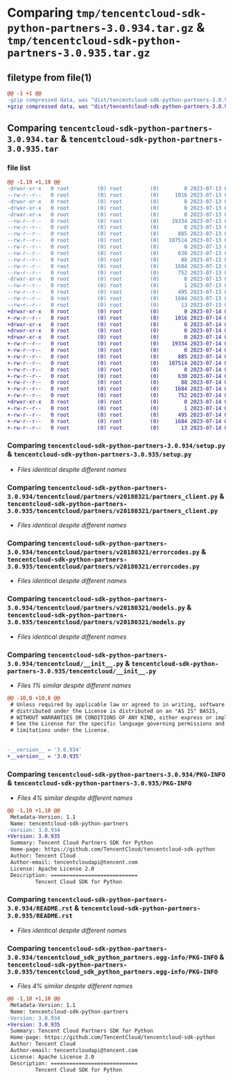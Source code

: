 # Comparing `tmp/tencentcloud-sdk-python-partners-3.0.934.tar.gz` & `tmp/tencentcloud-sdk-python-partners-3.0.935.tar.gz`

## filetype from file(1)

```diff
@@ -1 +1 @@
-gzip compressed data, was "dist/tencentcloud-sdk-python-partners-3.0.934.tar", last modified: Thu Jul 13 00:30:38 2023, max compression
+gzip compressed data, was "dist/tencentcloud-sdk-python-partners-3.0.935.tar", last modified: Fri Jul 14 00:35:44 2023, max compression
```

## Comparing `tencentcloud-sdk-python-partners-3.0.934.tar` & `tencentcloud-sdk-python-partners-3.0.935.tar`

### file list

```diff
@@ -1,19 +1,19 @@
-drwxr-xr-x   0 root         (0) root         (0)        0 2023-07-13 00:30:38.000000 tencentcloud-sdk-python-partners-3.0.934/
--rw-r--r--   0 root         (0) root         (0)     1016 2023-07-13 00:30:38.000000 tencentcloud-sdk-python-partners-3.0.934/setup.py
-drwxr-xr-x   0 root         (0) root         (0)        0 2023-07-13 00:30:38.000000 tencentcloud-sdk-python-partners-3.0.934/tencentcloud/
-drwxr-xr-x   0 root         (0) root         (0)        0 2023-07-13 00:30:38.000000 tencentcloud-sdk-python-partners-3.0.934/tencentcloud/partners/
-drwxr-xr-x   0 root         (0) root         (0)        0 2023-07-13 00:30:38.000000 tencentcloud-sdk-python-partners-3.0.934/tencentcloud/partners/v20180321/
--rw-r--r--   0 root         (0) root         (0)    19334 2023-07-13 00:30:38.000000 tencentcloud-sdk-python-partners-3.0.934/tencentcloud/partners/v20180321/partners_client.py
--rw-r--r--   0 root         (0) root         (0)        0 2023-07-13 00:30:38.000000 tencentcloud-sdk-python-partners-3.0.934/tencentcloud/partners/v20180321/__init__.py
--rw-r--r--   0 root         (0) root         (0)      885 2023-07-13 00:30:38.000000 tencentcloud-sdk-python-partners-3.0.934/tencentcloud/partners/v20180321/errorcodes.py
--rw-r--r--   0 root         (0) root         (0)   107514 2023-07-13 00:30:38.000000 tencentcloud-sdk-python-partners-3.0.934/tencentcloud/partners/v20180321/models.py
--rw-r--r--   0 root         (0) root         (0)        0 2023-07-13 00:30:38.000000 tencentcloud-sdk-python-partners-3.0.934/tencentcloud/partners/__init__.py
--rw-r--r--   0 root         (0) root         (0)      630 2023-07-13 00:30:38.000000 tencentcloud-sdk-python-partners-3.0.934/tencentcloud/__init__.py
--rw-r--r--   0 root         (0) root         (0)       88 2023-07-13 00:30:38.000000 tencentcloud-sdk-python-partners-3.0.934/setup.cfg
--rw-r--r--   0 root         (0) root         (0)     1684 2023-07-13 00:30:38.000000 tencentcloud-sdk-python-partners-3.0.934/PKG-INFO
--rw-r--r--   0 root         (0) root         (0)      752 2023-07-13 00:30:38.000000 tencentcloud-sdk-python-partners-3.0.934/README.rst
-drwxr-xr-x   0 root         (0) root         (0)        0 2023-07-13 00:30:38.000000 tencentcloud-sdk-python-partners-3.0.934/tencentcloud_sdk_python_partners.egg-info/
--rw-r--r--   0 root         (0) root         (0)        1 2023-07-13 00:30:38.000000 tencentcloud-sdk-python-partners-3.0.934/tencentcloud_sdk_python_partners.egg-info/dependency_links.txt
--rw-r--r--   0 root         (0) root         (0)      495 2023-07-13 00:30:38.000000 tencentcloud-sdk-python-partners-3.0.934/tencentcloud_sdk_python_partners.egg-info/SOURCES.txt
--rw-r--r--   0 root         (0) root         (0)     1684 2023-07-13 00:30:38.000000 tencentcloud-sdk-python-partners-3.0.934/tencentcloud_sdk_python_partners.egg-info/PKG-INFO
--rw-r--r--   0 root         (0) root         (0)       13 2023-07-13 00:30:38.000000 tencentcloud-sdk-python-partners-3.0.934/tencentcloud_sdk_python_partners.egg-info/top_level.txt
+drwxr-xr-x   0 root         (0) root         (0)        0 2023-07-14 00:35:44.000000 tencentcloud-sdk-python-partners-3.0.935/
+-rw-r--r--   0 root         (0) root         (0)     1016 2023-07-14 00:35:44.000000 tencentcloud-sdk-python-partners-3.0.935/setup.py
+drwxr-xr-x   0 root         (0) root         (0)        0 2023-07-14 00:35:44.000000 tencentcloud-sdk-python-partners-3.0.935/tencentcloud/
+drwxr-xr-x   0 root         (0) root         (0)        0 2023-07-14 00:35:44.000000 tencentcloud-sdk-python-partners-3.0.935/tencentcloud/partners/
+drwxr-xr-x   0 root         (0) root         (0)        0 2023-07-14 00:35:44.000000 tencentcloud-sdk-python-partners-3.0.935/tencentcloud/partners/v20180321/
+-rw-r--r--   0 root         (0) root         (0)    19334 2023-07-14 00:35:44.000000 tencentcloud-sdk-python-partners-3.0.935/tencentcloud/partners/v20180321/partners_client.py
+-rw-r--r--   0 root         (0) root         (0)        0 2023-07-14 00:35:44.000000 tencentcloud-sdk-python-partners-3.0.935/tencentcloud/partners/v20180321/__init__.py
+-rw-r--r--   0 root         (0) root         (0)      885 2023-07-14 00:35:44.000000 tencentcloud-sdk-python-partners-3.0.935/tencentcloud/partners/v20180321/errorcodes.py
+-rw-r--r--   0 root         (0) root         (0)   107514 2023-07-14 00:35:44.000000 tencentcloud-sdk-python-partners-3.0.935/tencentcloud/partners/v20180321/models.py
+-rw-r--r--   0 root         (0) root         (0)        0 2023-07-14 00:35:44.000000 tencentcloud-sdk-python-partners-3.0.935/tencentcloud/partners/__init__.py
+-rw-r--r--   0 root         (0) root         (0)      630 2023-07-14 00:35:44.000000 tencentcloud-sdk-python-partners-3.0.935/tencentcloud/__init__.py
+-rw-r--r--   0 root         (0) root         (0)       88 2023-07-14 00:35:44.000000 tencentcloud-sdk-python-partners-3.0.935/setup.cfg
+-rw-r--r--   0 root         (0) root         (0)     1684 2023-07-14 00:35:44.000000 tencentcloud-sdk-python-partners-3.0.935/PKG-INFO
+-rw-r--r--   0 root         (0) root         (0)      752 2023-07-14 00:35:44.000000 tencentcloud-sdk-python-partners-3.0.935/README.rst
+drwxr-xr-x   0 root         (0) root         (0)        0 2023-07-14 00:35:44.000000 tencentcloud-sdk-python-partners-3.0.935/tencentcloud_sdk_python_partners.egg-info/
+-rw-r--r--   0 root         (0) root         (0)        1 2023-07-14 00:35:44.000000 tencentcloud-sdk-python-partners-3.0.935/tencentcloud_sdk_python_partners.egg-info/dependency_links.txt
+-rw-r--r--   0 root         (0) root         (0)      495 2023-07-14 00:35:44.000000 tencentcloud-sdk-python-partners-3.0.935/tencentcloud_sdk_python_partners.egg-info/SOURCES.txt
+-rw-r--r--   0 root         (0) root         (0)     1684 2023-07-14 00:35:44.000000 tencentcloud-sdk-python-partners-3.0.935/tencentcloud_sdk_python_partners.egg-info/PKG-INFO
+-rw-r--r--   0 root         (0) root         (0)       13 2023-07-14 00:35:44.000000 tencentcloud-sdk-python-partners-3.0.935/tencentcloud_sdk_python_partners.egg-info/top_level.txt
```

### Comparing `tencentcloud-sdk-python-partners-3.0.934/setup.py` & `tencentcloud-sdk-python-partners-3.0.935/setup.py`

 * *Files identical despite different names*

### Comparing `tencentcloud-sdk-python-partners-3.0.934/tencentcloud/partners/v20180321/partners_client.py` & `tencentcloud-sdk-python-partners-3.0.935/tencentcloud/partners/v20180321/partners_client.py`

 * *Files identical despite different names*

### Comparing `tencentcloud-sdk-python-partners-3.0.934/tencentcloud/partners/v20180321/errorcodes.py` & `tencentcloud-sdk-python-partners-3.0.935/tencentcloud/partners/v20180321/errorcodes.py`

 * *Files identical despite different names*

### Comparing `tencentcloud-sdk-python-partners-3.0.934/tencentcloud/partners/v20180321/models.py` & `tencentcloud-sdk-python-partners-3.0.935/tencentcloud/partners/v20180321/models.py`

 * *Files identical despite different names*

### Comparing `tencentcloud-sdk-python-partners-3.0.934/tencentcloud/__init__.py` & `tencentcloud-sdk-python-partners-3.0.935/tencentcloud/__init__.py`

 * *Files 1% similar despite different names*

```diff
@@ -10,8 +10,8 @@
 # Unless required by applicable law or agreed to in writing, software
 # distributed under the License is distributed on an "AS IS" BASIS,
 # WITHOUT WARRANTIES OR CONDITIONS OF ANY KIND, either express or implied.
 # See the License for the specific language governing permissions and
 # limitations under the License.
 
 
-__version__ = '3.0.934'
+__version__ = '3.0.935'
```

### Comparing `tencentcloud-sdk-python-partners-3.0.934/PKG-INFO` & `tencentcloud-sdk-python-partners-3.0.935/PKG-INFO`

 * *Files 4% similar despite different names*

```diff
@@ -1,10 +1,10 @@
 Metadata-Version: 1.1
 Name: tencentcloud-sdk-python-partners
-Version: 3.0.934
+Version: 3.0.935
 Summary: Tencent Cloud Partners SDK for Python
 Home-page: https://github.com/TencentCloud/tencentcloud-sdk-python
 Author: Tencent Cloud
 Author-email: tencentcloudapi@tencent.com
 License: Apache License 2.0
 Description: ============================
         Tencent Cloud SDK for Python
```

### Comparing `tencentcloud-sdk-python-partners-3.0.934/README.rst` & `tencentcloud-sdk-python-partners-3.0.935/README.rst`

 * *Files identical despite different names*

### Comparing `tencentcloud-sdk-python-partners-3.0.934/tencentcloud_sdk_python_partners.egg-info/PKG-INFO` & `tencentcloud-sdk-python-partners-3.0.935/tencentcloud_sdk_python_partners.egg-info/PKG-INFO`

 * *Files 4% similar despite different names*

```diff
@@ -1,10 +1,10 @@
 Metadata-Version: 1.1
 Name: tencentcloud-sdk-python-partners
-Version: 3.0.934
+Version: 3.0.935
 Summary: Tencent Cloud Partners SDK for Python
 Home-page: https://github.com/TencentCloud/tencentcloud-sdk-python
 Author: Tencent Cloud
 Author-email: tencentcloudapi@tencent.com
 License: Apache License 2.0
 Description: ============================
         Tencent Cloud SDK for Python
```

